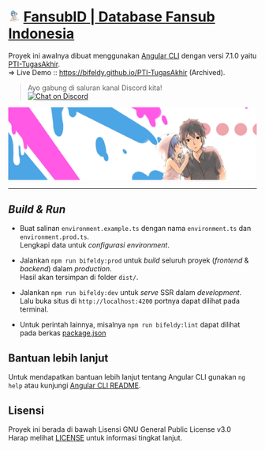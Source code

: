 # <img src="src/assets/img/favicon.png" width="24px" /> [FansubID | Database Fansub Indonesia](https://www.fansub.id)

Proyek ini awalnya dibuat menggunakan [Angular CLI](https://github.com/angular/angular-cli) dengan versi 7.1.0 yaitu [PTI-TugasAkhir](https://github.com/bifeldy/PTI-TugasAkhir). <br />
=> Live Demo :: https://bifeldy.github.io/PTI-TugasAkhir (Archived).

> Ayo gabung di saluran kanal Discord kita! <br /> [![Chat on Discord](https://discordapp.com/api/guilds/342220398022098944/widget.png "Chat on Discord")](https://discord.gg/xGWdExk)

![](src/assets/img/fansub-banner.png)

----

## *Build & Run*

* Buat salinan `environment.example.ts` dengan nama `environment.ts` dan  `environment.prod.ts`. <br />
  Lengkapi data untuk *configurasi environment*.

* Jalankan `npm run bifeldy:prod` untuk *build* seluruh proyek (*frontend* & *backend*) dalam *production*. <br />
  Hasil akan tersimpan di folder `dist/`.

* Jalankan `npm run bifeldy:dev` untuk *serve* SSR dalam *development*. <br />
  Lalu buka situs di `http://localhost:4200` portnya dapat dilihat pada terminal.
  
* Untuk perintah lainnya, misalnya `npm run bifeldy:lint` dapat dilihat pada berkas [package.json](package.json)

## Bantuan lebih lanjut

Untuk mendapatkan bantuan lebih lanjut tentang Angular CLI gunakan `ng help` atau kunjungi [Angular CLI README](https://github.com/angular/angular-cli/blob/master/README.md).

## Lisensi

Proyek ini berada di bawah Lisensi GNU General Public License v3.0 <br />
Harap melihat [LICENSE](LICENSE) untuk informasi tingkat lanjut.

